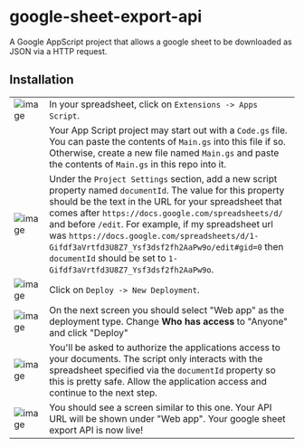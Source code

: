 # google-sheet-export-api
A Google AppScript project that allows a google sheet to be downloaded as JSON via a HTTP request.

## Installation

| | |
|-|-|
| ![image](https://user-images.githubusercontent.com/176476/202724621-ea140514-07a8-4703-b6b5-9abe3ddcf9aa.png) | In your spreadsheet, click on `Extensions -> Apps Script`. |
| | Your App Script project may start out with a `Code.gs` file. You can paste the contents of `Main.gs` into this file if so. Otherwise, create a new file named `Main.gs` and paste the contents of `Main.gs` in this repo into it. |
| ![image](https://user-images.githubusercontent.com/176476/202725424-7df630c6-16d4-43ff-ba6c-1ad82c39d7a4.png) | Under the `Project Settings` section, add a new script property named `documentId`. The value for this property should be the text in the URL for your spreadsheet that comes after `https://docs.google.com/spreadsheets/d/` and before `/edit`. For example, if my spreadsheet url was `https://docs.google.com/spreadsheets/d/1-Gifdf3aVrtfd3U8Z7_Ysf3dsf2fh2AaPw9o/edit#gid=0` then `documentId` should be set to `1-Gifdf3aVrtfd3U8Z7_Ysf3dsf2fh2AaPw9o`. |
| ![image](https://user-images.githubusercontent.com/176476/202725990-0e7f1e3d-bd9b-4659-802e-765c43c2de97.png) | Click on `Deploy -> New Deployment`. |
| ![image](https://user-images.githubusercontent.com/176476/203551016-a2695b68-3ef5-4c38-b185-343e902d24f7.png) | On the next screen you should select "Web app" as the deployment type. Change **Who has access** to "Anyone" and click "Deploy" |
| ![image](https://user-images.githubusercontent.com/176476/203551538-a97dfa9a-e2ec-47b5-8ae7-65e12aac2ae6.png) | You'll be asked to authorize the applications access to your documents. The script only interacts with the spreadsheet specified via the `documentId` property so this is pretty safe. Allow the application access and continue to the next step. |
| ![image](https://user-images.githubusercontent.com/176476/202726621-1cc64dce-3dc1-43b9-a5e1-8bd83b5d5c85.png) | You should see a screen similar to this one. Your API URL will be shown under "Web app". Your google sheet export API is now live! |

